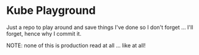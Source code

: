 # Kube Playground

Just a repo to play around and save things I've done so I don't forget ... I'll forget, hence why I commit it.

NOTE: none of this is production read at all ... like at all!
